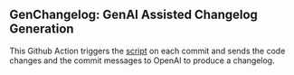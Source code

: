 ## GenChangelog: GenAI Assisted Changelog Generation

This Github Action triggers the [script](scripts/) on each commit and sends the code changes and the commit messages to OpenAI to produce a changelog.

